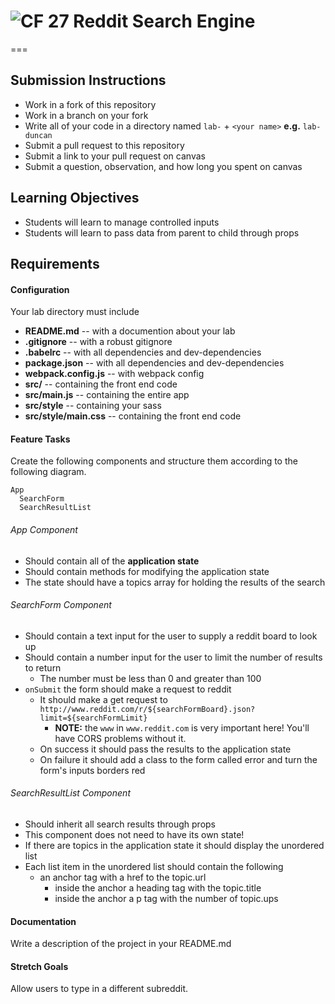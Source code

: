 # ![CF](http://i.imgur.com/7v5ASc8.png) 27 Reddit Search Engine
===

## Submission Instructions
* Work in a fork of this repository
* Work in a branch on your fork
* Write all of your code in a directory named `lab-` + `<your name>` **e.g.** `lab-duncan`
* Submit a pull request to this repository
* Submit a link to your pull request on canvas
* Submit a question, observation, and how long you spent on canvas  
  
## Learning Objectives  
* Students will learn to manage controlled inputs
* Students will learn to pass data from parent to child through props

## Requirements  
#### Configuration  
Your lab directory must include  
* **README.md** -- with a documention about your lab
* **.gitignore** -- with a robust gitignore
* **.babelrc** -- with all dependencies and dev-dependencies 
* **package.json** -- with all dependencies and dev-dependencies 
* **webpack.config.js** -- with webpack config
* **src/** -- containing the front end code
* **src/main.js** -- containing the entire app
* **src/style** -- containing your sass
* **src/style/main.css** -- containing the front end code
 
#### Feature Tasks 
Create the following components and structure them according to the following diagram.  

```
App
  SearchForm
  SearchResultList
``` 

###### App Component
* Should contain all of the **application state** 
* Should contain methods for modifying the application state
* The state should have a topics array for holding the results of the search

###### SearchForm Component
* Should contain a text input for the user to supply a reddit board to look up
* Should contain a number input for the user to limit the number of results to return 
  * The number must be less than 0 and greater than 100
* `onSubmit` the form should make a request to reddit 
  * It should make a get request to `http://www.reddit.com/r/${searchFormBoard}.json?limit=${searchFormLimit}`
    * **NOTE:** the `www` in `www.reddit.com` is very important here! You'll have CORS problems without it.
  * On success it should pass the results to the application state
  * On failure it should add a class to the form called error and turn the form's inputs borders red

###### SearchResultList Component
* Should inherit all search results through props
* This component does not need to have its own state!
* If there are topics in the application state it should display the unordered list 
* Each list item in the unordered list should contain the following
  * an anchor tag with a href to the topic.url 
    * inside the anchor a heading tag with the topic.title 
    * inside the anchor a p tag with the number of topic.ups 

####  Documentation  
Write a description of the project in your README.md

#### Stretch Goals
Allow users to type in a different subreddit.
